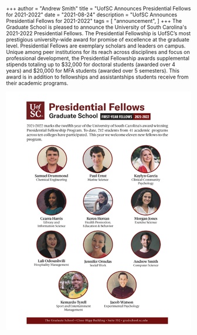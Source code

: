+++
author = "Andrew Smith"
title = "UofSC Announces Presidential Fellows for 2021-2022"
date = "2021-08-24"
description = "UofSC Announces Presidential Fellows for 2021-2022"
tags = [
    "announcement",
]
+++
The Graduate School is pleased to announce the University of South Carolina's 2021-2022 Presidential Fellows. The Presidential Fellowship  is UofSC’s most prestigious university-wide award for promise of excellence at the graduate level. Presidential Fellows are exemplary scholars and leaders on campus. Unique among peer institutions for its reach across disciplines and focus on professional development, the Presidential Fellowship awards supplemental stipends totaling up to $32,000 for doctoral students (awarded over 4 years) and $20,000 for MFA students (awarded over 5 semesters). This award is in addition to fellowships and assistantships students receive from their academic programs.

![avatar.png](/images/0001.jpg)